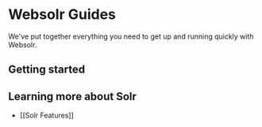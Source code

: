 # Websolr Guides

We've put together everything you need to get up and running quickly with Websolr.

## Getting started


## Learning more about Solr

- [[Solr Features]]